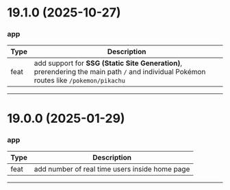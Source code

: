 <a name="19.1.0"></a>

# 19.1.0 (2025-10-27)

### app

| Type | Description |
|------|--------------|
| feat | add support for **SSG (Static Site Generation)**, prerendering the main path `/` and individual Pokémon routes like `/pokemon/pikachu` |

---

<a name="19.0.0"></a>

# 19.0.0 (2025-01-29)

### app

| Type | Description                                    |
| -- |------------------------------------------------|
| feat | add number of real time users inside home page |

---
